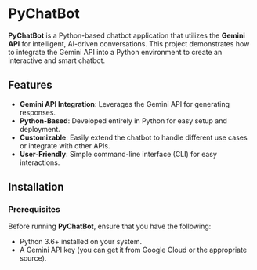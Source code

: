 # PyChatBot

**PyChatBot** is a Python-based chatbot application that utilizes the **Gemini API** for intelligent, AI-driven conversations. This project demonstrates how to integrate the Gemini API into a Python environment to create an interactive and smart chatbot.

## Features

- **Gemini API Integration**: Leverages the Gemini API for generating responses.
- **Python-Based**: Developed entirely in Python for easy setup and deployment.
- **Customizable**: Easily extend the chatbot to handle different use cases or integrate with other APIs.
- **User-Friendly**: Simple command-line interface (CLI) for easy interactions.

## Installation

### Prerequisites

Before running **PyChatBot**, ensure that you have the following:

- Python 3.6+ installed on your system.
- A Gemini API key (you can get it from Google Cloud or the appropriate source).

